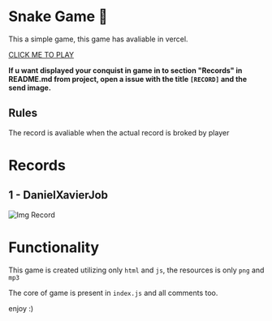 
# Snake Game 📝  
This a simple game, this game has avaliable in vercel.

[CLICK ME TO PLAY](https://studying-snake-game-html-js.vercel.app)

**If u want displayed your conquist in game in to section "Records" in README.md from project, open a issue with the title `[RECORD]` and the send image.**

## Rules
The record is avaliable when the actual record is broked by player

# Records

## 1 - DanielXavierJob
![Img Record](https://i.imgur.com/gB4cs5z.png)


# Functionality

This game is created utilizing only `html` and `js`, the resources is only `png` and `mp3`

The core of game is present in `index.js` and all comments too.

enjoy :)